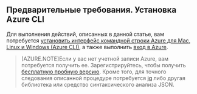 ## Предварительные требования. Установка Azure CLI
Для выполнения действий, описанных в данной статье, вам потребуется [установить интерфейс командной строки Azure для Mac, Linux и Windows (Azure CLI)](xplat-install.md), а также выполнить [вход в Azure](xplat-connect.md).

> [AZURE.NOTE]Если у вас нет учетной записи Azure, вам потребуется получить ее. Зарегистрируйтесь, чтобы получить [бесплатную пробную версию](sign-up-organization.md). Кроме того, для точного следования описанной процедуре потребуется [jq](https://stedolan.github.io/jq/) либо другая библиотека или средство синтаксического анализа JSON.

<!---HONumber=Oct15_HO3-->